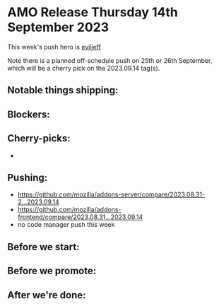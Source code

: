 # AMO Release Thursday 14th September 2023

This week's push hero is [eviljeff](https://github.com/eviljeff)

Note there is a planned off-schedule push on 25th or 26th September, which will be a cherry pick on the 2023.09.14 tag(s).

## Notable things shipping:

## Blockers:

## Cherry-picks:
- 
## Pushing:

- https://github.com/mozilla/addons-server/compare/2023.08.31-2...2023.09.14
- https://github.com/mozilla/addons-frontend/compare/2023.08.31...2023.09.14
- no code manager push this week

## Before we start:

## Before we promote:

## After we're done:

